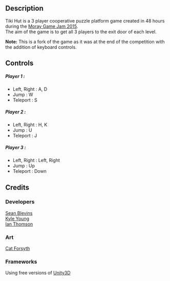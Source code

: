 ## Description

Tiki Hut is a 3 player cooperative puzzle platform game created in 48 hours during the [Moray Game Jam 2015](http://moraygamejam.com/).  
The aim of the game is to get all 3 players to the exit door of each level.

**Note:** This is a fork of the game as it was at the end of the competition with the addition of keyboard controls.

## Controls

##### Player 1 :
* Left, Right : A, D
* Jump : W
* Teleport : S

##### Player 2 :
* Left, Right : H, K
* Jump : U
* Teleport : J

##### Player 3 :
* Left, Right : Left, Right
* Jump : Up
* Teleport : Down

## Credits

### Developers

[Sean Blevins](https://github.com/SeanBlevins)  
[Kyle Young](https://github.com/Atuuh)  
[Ian Thomson](https://github.com/Eeeeeeeeeeeeen)  

### Art 

[Cat Forsyth](http://morgotha.wix.com/catforsythportfolio)

### Frameworks

Using free versions of [Unity3D](http://unity3d.com/)
